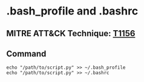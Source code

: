# .bash_profile and .bashrc

## MITRE ATT&CK Technique: [T1156](https://attack.mitre.org/wiki/Technique/T1156)

## Command
    echo "/path/to/script.py" >> ~/.bash_profile
    echo "/path/to/script.py" >> ~/.bashrc
